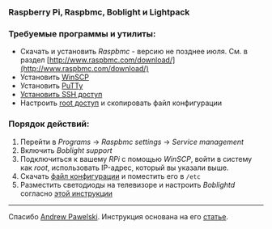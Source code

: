### Raspberry Pi, Raspbmc, Boblight и Lightpack

### Требуемые программы и утилиты:

- Скачать и установить *Raspbmc* - версию не позднее июля. См. в раздел [http://www.raspbmc.com/download/](http://www.raspbmc.com/download/) 
- Установить [WinSCP](http://winscp.net/eng/download.php)
- Установить [PuTTy](http://www.chiark.greenend.org.uk/~sgtatham/putty/download.html)
- [Установить SSH доступ](http://htpcbuild.com/htpc-software/raspberry-pi-raspbmc/connecting-to-raspbmc-ssh/)
- Настроить [root доступ](http://www.raspbmc.com/wiki/user/root-access/)
и скопировать файл конфигурации

### Порядок действий:

1. Перейти в *Programs* &rarr; *Raspbmc settings* &rarr; *Service management*
2. Включить *Boblight support*
3. Подключиться к вашему *RPi* с помощью *WinSCP*, войти в систему как *root*, использовать IP-адрес, который вы указали выше.
4. Скачать [файл конфигурации](https://skydrive.live.com/?cid=0f775ea9b6f34329&id=F775EA9B6F34329%211770) и поместить его в `/etc`
5. Разместить светодиоды на телевизоре и настроить *Boblightd* согласно [этой инструкции](http://ajpawelski.wordpress.com/how-to-raspberry-pi-raspbmc-and-a-lightpack/#part4)

---

Спасибо [Andrew Pawelski](http://apawelski.wordpress.com/). Инструкция основана на его [статье](http://ajpawelski.wordpress.com/how-to-raspberry-pi-raspbmc-and-a-lightpack/).
